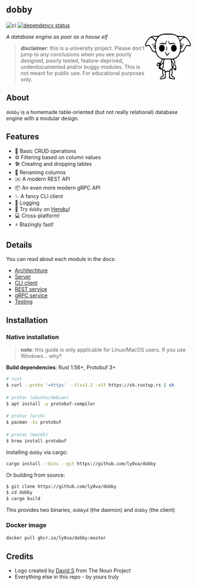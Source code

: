 # `dobby`

![ci](https://github.com/ly0va/dobby/actions/workflows/ci.yml/badge.svg)
[![dependency status](https://deps.rs/repo/github/ly0va/dobby/status.svg)](https://deps.rs/repo/github/ly0va/dobby)

<img align="right" width="125" height="125" src="./docs/img/dobby.svg">

*A database engine as poor as a house elf*

> **disclaimer**: this is a university project. Please don't jump to any conclusions when you see
> poorly designed, poorly tested, feature-deprived, underdocumented and/or buggy modules.
> This is not meant for public use. For educational purposes only.

## About

`dobby` is a homemade table-oriented (but not really relational) database engine with a modular design.

## Features

- :floppy_disk: Basic CRUD operations
- :gear: Filtering based on column values
- :hammer_and_wrench: Creating and dropping tables
- :pencil: Renaming columns
- :envelope: A modern REST API
- :package: An even more modern gRPC API
- :sparkles: A fancy CLI client
- :ledger: Logging
- :rocket: Try `dobby` on [Heroku](http://dobby.lyova.xyz)!
- :computer: Cross-platform!
- :zap: Blazingly fast!

## Details

You can read about each module in the docs:

- [Architechture](./docs/architecture.md)
- [Server](./docs/server.md)
- [CLI client](./docs/cli.md)
- [REST service](./docs/rest-api.md)
- [gRPC service](./docs/grpc-api.md)
- [Testing](./docs/testing.md)

## Installation

### Native installation

> **note**: this guide is only applicable for Linux/MacOS users. If you use Windows... why?

**Build dependencies**: Rust 1.56+, Protobuf 3+

```bash
# rust
$ curl --proto '=https' --tlsv1.2 -sSf https://sh.rustup.rs | sh

# protoc (ubuntu/debian)
$ apt install -y protobuf-compiler

# protoc (arch)
$ pacman -Ss protobuf

# protoc (macOS)
$ brew install protobuf
```

Installing `dobby` via cargo:

```bash
cargo install --bins --git https://github.com/ly0va/dobby
```

Or building from source:

```bash
$ git clone https://github.com/ly0va/dobby
$ cd dobby
$ cargo build
```

This provides two binaries, `dobbyd` (the daemon) and `dobby` (the client)

### Docker image

```bash
docker pull ghcr.io/ly0va/dobby:master
```

## Credits

- Logo created by [David S](https://thenounproject.com/david.o.s.16/) from The Noun Project
- Everything else in this repo - by yours truly
